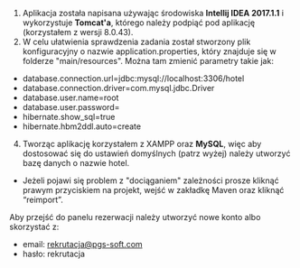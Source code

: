 1. Aplikacja została napisana używając środowiska <b>Intellij IDEA 2017.1.1</b> i wykorzystuje <b>Tomcat'a</b>, którego należy podpiąć pod aplikację (korzystałem z wersji 8.0.43).
3. W celu ułatwienia sprawdzenia zadania został stworzony plik konfiguracyjny o nazwie application.properties, który znajduje się w folderze "main/resources". Można tam zmienić parametry takie jak:

* database.connection.url=jdbc:mysql://localhost:3306/hotel
* database.connection.driver=com.mysql.jdbc.Driver
* database.user.name=root
* database.user.password=
* hibernate.show_sql=true
* hibernate.hbm2ddl.auto=create

4. Tworząc aplikację korzystałem z XAMPP oraz <b>MySQL</b>, więc aby dostosować się do ustawień domyślnych (patrz wyżej) należy utworzyć bazę danych o nazwie hotel.

* Jeżeli pojawi się problem z "dociąganiem" zależności prosze kliknąć prawym przyciskiem na projekt, wejść w zakładkę Maven oraz kliknąć “reimport”.

Aby przejść do panelu rezerwacji należy utworzyć nowe konto albo skorzystać z:
* email: rekrutacja@pgs-soft.com
* hasło: rekrutacja
